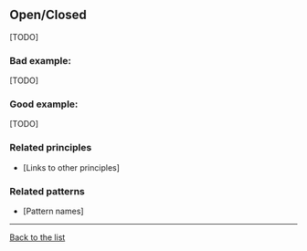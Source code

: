 ## Open/Closed

[TODO]

### Bad example:

[TODO]

### Good example:

[TODO]

### Related principles

- [Links to other principles] 

### Related patterns

- [Pattern names]

---
[Back to the list](./README.md)